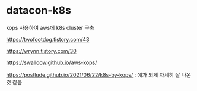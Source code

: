 # datacon-k8s
kops 사용하여 aws에 k8s cluster 구축

https://twofootdog.tistory.com/43  


https://wrynn.tistory.com/30  


https://swalloow.github.io/aws-kops/  


https://postlude.github.io/2021/06/22/k8s-by-kops/  : 얘가 되게 자세히 잘 나온 것 같음


